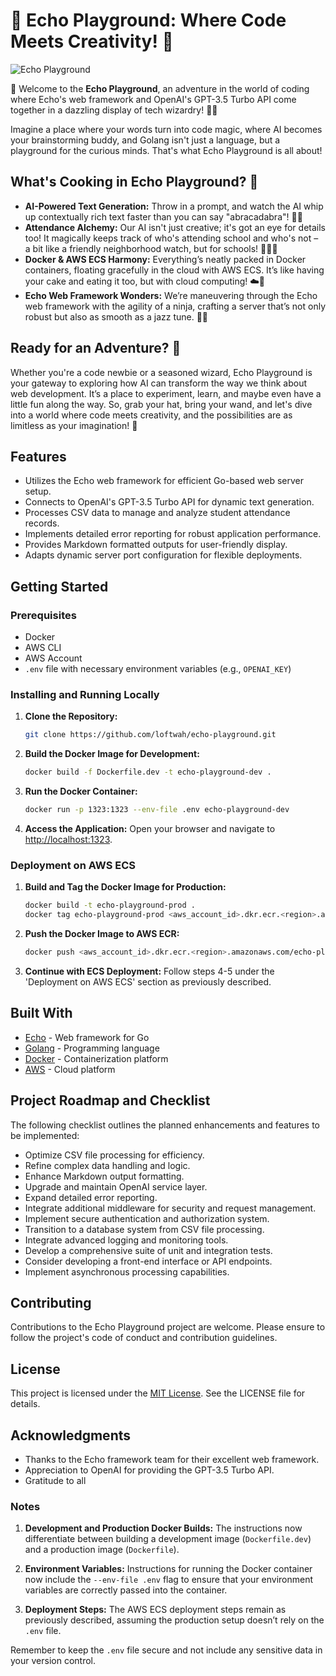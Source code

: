 # 🚀 Echo Playground: Where Code Meets Creativity! 🌟

![Echo Playground](https://github.com/loftwah/echo-playground/assets/19922556/a85c1e83-acd9-4c0d-a960-fd0260b3bbcb)

🎉 Welcome to the **Echo Playground**, an adventure in the world of coding where Echo's web framework and OpenAI's GPT-3.5 Turbo API come together in a dazzling display of tech wizardry! 🧙‍♂️

Imagine a place where your words turn into code magic, where AI becomes your brainstorming buddy, and Golang isn't just a language, but a playground for the curious minds. That's what Echo Playground is all about!

## What's Cooking in Echo Playground? 🍳

* **AI-Powered Text Generation:** Throw in a prompt, and watch the AI whip up contextually rich text faster than you can say "abracadabra"! 📜✨
* **Attendance Alchemy:** Our AI isn't just creative; it's got an eye for details too! It magically keeps track of who's attending school and who's not – a bit like a friendly neighborhood watch, but for schools! 🕵️‍♂️🏫
* **Docker & AWS ECS Harmony:** Everything’s neatly packed in Docker containers, floating gracefully in the cloud with AWS ECS. It’s like having your cake and eating it too, but with cloud computing! ☁️🍰
* **Echo Web Framework Wonders:** We’re maneuvering through the Echo web framework with the agility of a ninja, crafting a server that’s not only robust but also as smooth as a jazz tune. 🎷🥋

## Ready for an Adventure? 🚀

Whether you're a code newbie or a seasoned wizard, Echo Playground is your gateway to exploring how AI can transform the way we think about web development. It’s a place to experiment, learn, and maybe even have a little fun along the way. So, grab your hat, bring your wand, and let's dive into a world where code meets creativity, and the possibilities are as limitless as your imagination! 🌈

## Features

- Utilizes the Echo web framework for efficient Go-based web server setup.
- Connects to OpenAI's GPT-3.5 Turbo API for dynamic text generation.
- Processes CSV data to manage and analyze student attendance records.
- Implements detailed error reporting for robust application performance.
- Provides Markdown formatted outputs for user-friendly display.
- Adapts dynamic server port configuration for flexible deployments.

## Getting Started

### Prerequisites

- Docker
- AWS CLI
- AWS Account
- `.env` file with necessary environment variables (e.g., `OPENAI_KEY`)

### Installing and Running Locally

1. **Clone the Repository:**

   ```bash
   git clone https://github.com/loftwah/echo-playground.git
   ```

2. **Build the Docker Image for Development:**

   ```bash
   docker build -f Dockerfile.dev -t echo-playground-dev .
   ```

3. **Run the Docker Container:**

   ```bash
   docker run -p 1323:1323 --env-file .env echo-playground-dev
   ```

4. **Access the Application:** Open your browser and navigate to <http://localhost:1323>.

### Deployment on AWS ECS

1. **Build and Tag the Docker Image for Production:**

   ```bash
   docker build -t echo-playground-prod .
   docker tag echo-playground-prod <aws_account_id>.dkr.ecr.<region>.amazonaws.com/echo-playground-prod:latest
   ```

2. **Push the Docker Image to AWS ECR:**

   ```bash
   docker push <aws_account_id>.dkr.ecr.<region>.amazonaws.com/echo-playground-prod:latest
   ```

3. **Continue with ECS Deployment:** Follow steps 4-5 under the 'Deployment on AWS ECS' section as previously described.

## Built With

- [Echo](https://echo.labstack.com/) - Web framework for Go
- [Golang](https://golang.org/) - Programming language
- [Docker](https://www.docker.com/) - Containerization platform
- [AWS](https://aws.amazon.com/) - Cloud platform

## Project Roadmap and Checklist

The following checklist outlines the planned enhancements and features to be implemented:

- Optimize CSV file processing for efficiency.
- Refine complex data handling and logic.
- Enhance Markdown output formatting.
- Upgrade and maintain OpenAI service layer.
- Expand detailed error reporting.
- Integrate additional middleware for security and request management.
- Implement secure authentication and authorization system.
- Transition to a database system from CSV file processing.
- Integrate advanced logging and monitoring tools.
- Develop a comprehensive suite of unit and integration tests.
- Consider developing a front-end interface or API endpoints.
- Implement asynchronous processing capabilities.

## Contributing

Contributions to the Echo Playground project are welcome. Please ensure to follow the project's code of conduct and contribution guidelines.

## License

This project is licensed under the [MIT License](LICENSE). See the LICENSE file for details.

## Acknowledgments

- Thanks to the Echo framework team for their excellent web framework.
- Appreciation to OpenAI for providing the GPT-3.5 Turbo API.
- Gratitude to all

### Notes

1. **Development and Production Docker Builds:** The instructions now differentiate between building a development image (`Dockerfile.dev`) and a production image (`Dockerfile`).

2. **Environment Variables:** Instructions for running the Docker container now include the `--env-file .env` flag to ensure that your environment variables are correctly passed into the container.

3. **Deployment Steps:** The AWS ECS deployment steps remain as previously described, assuming the production setup doesn’t rely on the `.env` file.

Remember to keep the `.env` file secure and not include any sensitive data in your version control.
